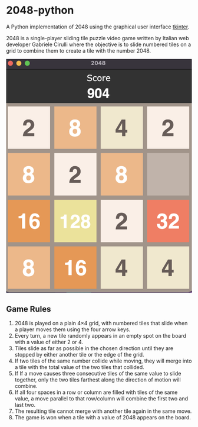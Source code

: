 # 2048-python
A Python implementation of 2048 using the graphical user interface [tkinter](https://docs.python.org/3/library/tkinter.html).

2048 is a single-player sliding tile puzzle video game written by Italian web developer Gabriele Cirulli where the objective is to slide numbered tiles on a grid to combine them to create a tile with the number 2048.


![screenshot](img/game.png)

## Game Rules
1. 2048 is played on a plain 4×4 grid, with numbered tiles that slide when a player moves them using the four arrow keys.
2. Every turn, a new tile randomly appears in an empty spot on the board with a value of either 2 or 4.
3. Tiles slide as far as possible in the chosen direction until they are stopped by either another tile or the edge of the grid. 
4. If two tiles of the same number collide while moving, they will merge into a tile with the total value of the two tiles that collided.
5. If If a move causes three consecutive tiles of the same value to slide together, only the two tiles farthest along the direction of motion will combine. 
6. If all four spaces in a row or column are filled with tiles of the same value, a move parallel to that row/column will combine the first two and last two.
7. The resulting tile cannot merge with another tile again in the same move. 
8. The game is won when a tile with a value of 2048 appears on the board.
